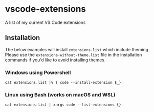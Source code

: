 # vscode-extensions
A list of my current VS Code extensions

## Installation
The below examples will install ```extensions.list``` which include theming. Please use the ```extensions-without-theme.list``` file in the installation commands if you'd like to avoid installing themes.

### Windows using Powershell

```cat extensions.list |% { code --install-extension $_}```

### Linux using Bash (works on macOS and WSL)

```cat extensions.list | xargs code --list-extensions {}```

